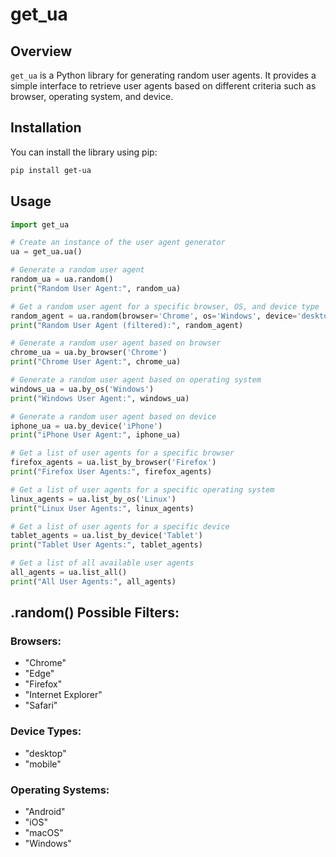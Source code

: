 # get_ua

## Overview

`get_ua` is a Python library for generating random user agents. It provides a simple interface to retrieve user agents based on different criteria such as browser, operating system, and device.

## Installation

You can install the library using pip:

```bash
pip install get-ua
```

## Usage
```python
import get_ua

# Create an instance of the user agent generator
ua = get_ua.ua()

# Generate a random user agent
random_ua = ua.random()
print("Random User Agent:", random_ua)

# Get a random user agent for a specific browser, OS, and device type
random_agent = ua.random(browser='Chrome', os='Windows', device='desktop')
print("Random User Agent (filtered):", random_agent)

# Generate a random user agent based on browser
chrome_ua = ua.by_browser('Chrome')
print("Chrome User Agent:", chrome_ua)

# Generate a random user agent based on operating system
windows_ua = ua.by_os('Windows')
print("Windows User Agent:", windows_ua)

# Generate a random user agent based on device
iphone_ua = ua.by_device('iPhone')
print("iPhone User Agent:", iphone_ua)

# Get a list of user agents for a specific browser
firefox_agents = ua.list_by_browser('Firefox')
print("Firefox User Agents:", firefox_agents)

# Get a list of user agents for a specific operating system
linux_agents = ua.list_by_os('Linux')
print("Linux User Agents:", linux_agents)

# Get a list of user agents for a specific device
tablet_agents = ua.list_by_device('Tablet')
print("Tablet User Agents:", tablet_agents)

# Get a list of all available user agents
all_agents = ua.list_all()
print("All User Agents:", all_agents)
```

## .random() Possible Filters:
### Browsers:
   * "Chrome"
   * "Edge"
   * "Firefox"
   * "Internet Explorer"
   * "Safari"

### Device Types:
   * "desktop"
   * "mobile"

### Operating Systems:
   * "Android"
   * "iOS"
   * "macOS"
   * "Windows"